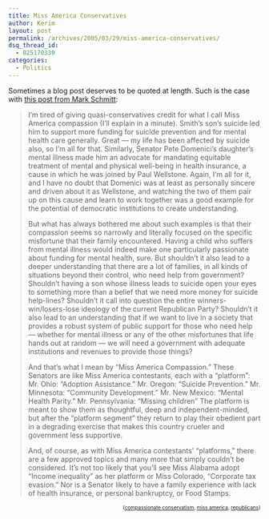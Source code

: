 ```yaml
---
title: Miss America Conservatives
author: Kerim
layout: post
permalink: /archives/2005/03/29/miss-america-conservatives/
dsq_thread_id:
  - 825170339
categories:
  - Politics
---
```

Sometimes a blog post deserves to be quoted at length. Such is the case with <a href="http://markschmitt.typepad.com/decembrist/2005/03/miss_america_co.html" onclick="_gaq.push(['_trackEvent', 'outbound-article', 'http://markschmitt.typepad.com/decembrist/2005/03/miss_america_co.html', 'this post from Mark Schmitt']);" >this post from Mark Schmitt</a>:

> I&#8217;m tired of giving quasi-conservatives credit for what I call Miss America compassion (I&#8217;ll explain in a minute). Smith&#8217;s son&#8217;s suicide led him to support more funding for suicide prevention and for mental health care generally. Great &#8212; my life has been affected by suicide also, so I&#8217;m all for that. Similarly, Senator Pete Domenici&#8217;s daughter&#8217;s mental illness made him an advocate for mandating equitable treatment of mental and physical well-being in health insurance, a cause in which he was joined by Paul Wellstone. Again, I&#8217;m all for it, and I have no doubt that Domenici was at least as personally sincere and driven about it as Wellstone, and watching the two of them pair up on this cause and learn to work together was a good example for the potential of democratic institutions to create understanding.
> 
> But what has always bothered me about such examples is that their compassion seems so narrowly and literally focused on the specific misfortune that their family encountered. Having a child who suffers from mental illness would indeed make one particularly passionate about funding for mental health, sure. But shouldn&#8217;t it also lead to a deeper understanding that there are a lot of families, in all kinds of situations beyond their control, who need help from government? Shouldn&#8217;t having a son whose illness leads to suicide open your eyes to something more than a belief that we need more money for suicide help-lines? Shouldn&#8217;t it call into question the entire winners-win/losers-lose ideology of the current Republican Party? Shouldn&#8217;t it also lead to an understanding that if we want to live in a society that provides a robust system of public support for those who need help &#8212; whether for mental illness or any of the other misfortunes that life hands out at random &#8212; we will need a government with adequate institutions and revenues to provide those things?
> 
> And that&#8217;s what I mean by &#8220;Miss America Compassion.&#8221; These Senators are like Miss America contestants, each with a &#8220;platform&#8221;: Mr. Ohio: &#8220;Adoption Assistance.&#8221; Mr. Oregon: &#8220;Suicide Prevention.&#8221; Mr. Minnesota: &#8220;Community Development.&#8221; Mr. New Mexico: &#8220;Mental Health Parity.&#8221; Mr. Pennsylvania: &#8220;Missing children&#8221; The platform is meant to show them as thoughtful, deep and independent-minded, but after the &#8220;platform segment&#8221; they return to play their obedient part in a degrading exercise that makes this country crueler and government less supportive.
> 
> And, of course, as with Miss America contestants&#8217; &#8220;platforms,&#8221; there are a few approved topics and many more that simply couldn&#8217;t be considered. It&#8217;s not too likely that you&#8217;ll see Miss Alabama adopt &#8220;Income inequality&#8221; as her platform or Miss Colorado, &#8220;Corporate tax evasion.&#8221; Nor is a Senator likely to have a family experience with lack of health insurance, or personal bankruptcy, or Food Stamps.

<div style="text-align:right;">
  <span style="font-size:x-small;">{<a href="http://technorati.com/tag/compassionate conservatism" onclick="_gaq.push(['_trackEvent', 'outbound-article', 'http://technorati.com/tag/compassionate conservatism', 'compassionate conservatism']);"  rel="tag">compassionate conservatism</a>, <a href="http://technorati.com/tag/miss america" onclick="_gaq.push(['_trackEvent', 'outbound-article', 'http://technorati.com/tag/miss america', 'miss america']);"  rel="tag">miss america</a>, <a href="http://technorati.com/tag/republicans" onclick="_gaq.push(['_trackEvent', 'outbound-article', 'http://technorati.com/tag/republicans', 'republicans']);"  rel="tag">republicans</a>}</span>


